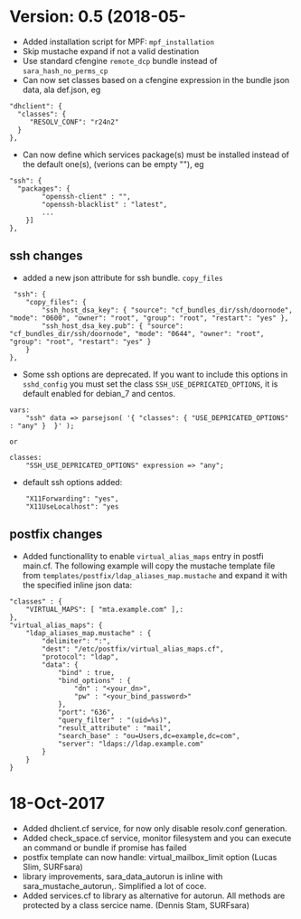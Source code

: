 #  Version: 0.5 (2018-05-
  * Added installation script for MPF: `mpf_installation`
  * Skip mustache expand if not a valid destination
  * Use standard cfengine `remote_dcp` bundle instead of `sara_hash_no_perms_cp`
  * Can now set classes based on a cfengine expression in the bundle json data, ala def.json, eg
```
"dhclient": {
  "classes": { 
     "RESOLV_CONF": "r24n2"
  }
},
```
  * Can now define which services package(s) must be installed instead of the default one(s), (verions can be empty ""), eg
```
"ssh": {
  "packages": {
        "openssh-client" : "",
        "openssh-blacklist" : "latest",
        ...
    }]
},
```

## ssh changes 
   * added a new json attribute for ssh bundle. `copy_files`
```
 "ssh": {
    "copy_files": {
        "ssh_host_dsa_key": { "source": "cf_bundles_dir/ssh/doornode", "mode": "0600", "owner": "root", "group": "root", "restart": "yes" },
        "ssh_host_dsa_key.pub": { "source": "cf_bundles_dir/ssh/doornode", "mode": "0644", "owner": "root", "group": "root", "restart": "yes" }
    }
},
```

   * Some ssh options are deprecated.  If you want to include this options in `sshd_config` you must set the class `SSH_USE_DEPRICATED_OPTIONS`, it is default enabled for debian_7 and centos. 
```
vars:
    "ssh" data => parsejson( '{ "classes": { "USE_DEPRICATED_OPTIONS" : "any" }  }' );

or

classes:
    "SSH_USE_DEPRICATED_OPTIONS" expression => "any";
```

   * default ssh options added: 
```
    "X11Forwarding": "yes",
    "X11UseLocalhost": "yes
```
## postfix changes

 * Added functionallity to enable `virtual_alias_maps` entry in postfi main.cf. The following example will copy the mustache template file from `templates/postfix/ldap_aliases_map.mustache` and expand it with the specified inline json data:
```
"classes" : {
    "VIRTUAL_MAPS": [ "mta.example.com" ],:
},
"virtual_alias_maps": {
    "ldap_aliases_map.mustache" : {
        "delimiter": ":",
        "dest": "/etc/postfix/virtual_alias_maps.cf",
        "protocol": "ldap",
        "data": {
            "bind" : true,
            "bind_options" : {
                "dn" : "<your_dn>",
                "pw" : "<your_bind_password>"
            },
            "port": "636",
            "query_filter" : "(uid=%s)",
            "result_attribute" : "mail",
            "search_base" : "ou=Users,dc=example,dc=com",
            "server": "ldaps://ldap.example.com"
        }
    }
}
```

 # 18-Oct-2017
  * Added dhclient.cf service,  for now only disable resolv.conf generation.
  * Added check\_space.cf service, monitor filesystem and you can execute an command or bundle if promise has failed
  * postfix template can now handle: virtual\_mailbox\_limit  option (Lucas Slim, SURFsara)
  * library improvements, sara\_data\_autorun is inline with sara\_mustache\_autorun,. Simplified a lot of coce.
  * Added services.cf to library as alternative for autorun. All methods are protected by a class sercice name. (Dennis Stam, SURFsara)
 
